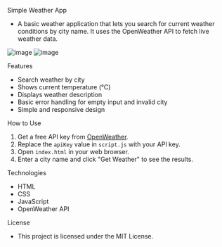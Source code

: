 Simple Weather App
-	A basic weather application that lets you search for current weather conditions by city name. It uses the OpenWeather API to fetch live weather data.

![image](https://github.com/user-attachments/assets/731a5a82-8808-421a-bf96-a4ace7528d58) ![image](https://github.com/user-attachments/assets/0e1dfdb5-317e-4b5d-b888-0602102e7603)
 
Features
-	Search weather by city
-	Shows current temperature (°C)
-	Displays weather description
-	Basic error handling for empty input and invalid city
-	Simple and responsive design

How to Use

1.	Get a free API key from [OpenWeather](https://openweathermap.org/api).
2.	Replace the `apiKey` value in `script.js` with your API key.
3.	Open `index.html` in your web browser.
4.	Enter a city name and click "Get Weather" to see the results.

Technologies

-	HTML
-	CSS
-	JavaScript
-	OpenWeather API

License
-	This project is licensed under the MIT License.
